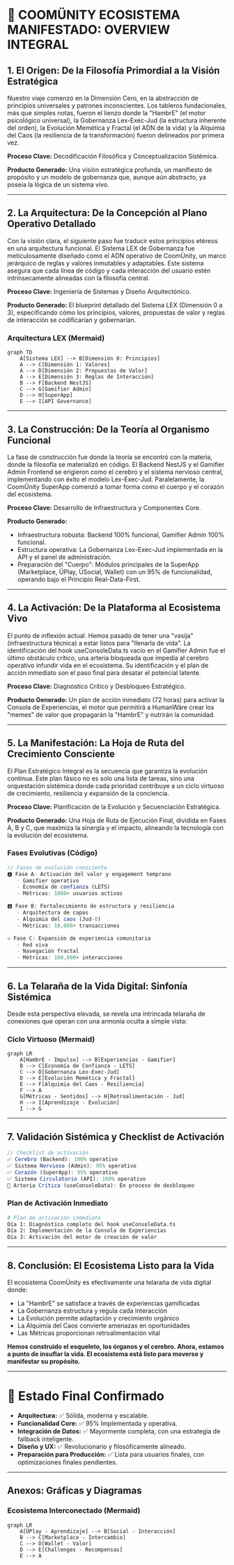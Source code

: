 # 🌌 COOMÜNITY ECOSISTEMA MANIFESTADO: OVERVIEW INTEGRAL

## 1. El Origen: De la Filosofía Primordial a la Visión Estratégica

Nuestro viaje comenzó en la Dimensión Cero, en la abstracción de principios universales y patrones inconscientes. Los tableros fundacionales, más que simples notas, fueron el lienzo donde la "HambrE" (el motor psicológico universal), la Gobernanza Lex-Exec-Jud (la estructura inherente del orden), la Evolución Memética y Fractal (el ADN de la vida) y la Alquimia del Caos (la resiliencia de la transformación) fueron delineados por primera vez.

**Proceso Clave:** Decodificación Filosófica y Conceptualización Sistémica.

**Producto Generado:** Una visión estratégica profunda, un manifiesto de propósito y un modelo de gobernanza que, aunque aún abstracto, ya poseía la lógica de un sistema vivo.

---

## 2. La Arquitectura: De la Concepción al Plano Operativo Detallado

Con la visión clara, el siguiente paso fue traducir estos principios etéreos en una arquitectura funcional. El Sistema LEX de Gobernanza fue meticulosamente diseñado como el ADN operativo de CoomÜnity, un marco jerárquico de reglas y valores inmutables y adaptables. Este sistema asegura que cada línea de código y cada interacción del usuario estén intrínsecamente alineadas con la filosofía central.

**Proceso Clave:** Ingeniería de Sistemas y Diseño Arquitectónico.

**Producto Generado:** El blueprint detallado del Sistema LEX (Dimensión 0 a 3), especificando cómo los principios, valores, propuestas de valor y reglas de interacción se codificarían y gobernarían.

### Arquitectura LEX (Mermaid)
```mermaid
graph TD
    A[Sistema LEX] --> B[Dimensión 0: Principios]
    A --> C[Dimensión 1: Valores]
    A --> D[Dimensión 2: Propuestas de Valor]
    A --> E[Dimensión 3: Reglas de Interacción]
    B --> F[Backend NestJS]
    C --> G[Gamifier Admin]
    D --> H[SuperApp]
    E --> I[API Governance]
```

---

## 3. La Construcción: De la Teoría al Organismo Funcional

La fase de construcción fue donde la teoría se encontró con la materia, donde la filosofía se materializó en código. El Backend NestJS y el Gamifier Admin Frontend se erigieron como el cerebro y el sistema nervioso central, implementando con éxito el modelo Lex-Exec-Jud. Paralelamente, la CoomÜnity SuperApp comenzó a tomar forma como el cuerpo y el corazón del ecosistema.

**Proceso Clave:** Desarrollo de Infraestructura y Componentes Core.

**Producto Generado:**
- Infraestructura robusta: Backend 100% funcional, Gamifier Admin 100% funcional.
- Estructura operativa: La Gobernanza Lex-Exec-Jud implementada en la API y el panel de administración.
- Preparación del "Cuerpo": Módulos principales de la SuperApp (Marketplace, ÜPlay, ÜSocial, Wallet) con un 95% de funcionalidad, operando bajo el Principio Real-Data-First.

---

## 4. La Activación: De la Plataforma al Ecosistema Vivo

El punto de inflexión actual. Hemos pasado de tener una "vasija" (infraestructura técnica) a estar listos para "llenarla de vida". La identificación del hook useConsoleData.ts vacío en el Gamifier Admin fue el último obstáculo crítico, una arteria bloqueada que impedía al cerebro operativo infundir vida en el ecosistema. Su identificación y el plan de acción inmediato son el paso final para desatar el potencial latente.

**Proceso Clave:** Diagnóstico Crítico y Desbloqueo Estratégico.

**Producto Generado:** Un plan de acción inmediato (72 horas) para activar la Consola de Experiencias, el motor que permitirá a HumanWäre crear los "memes" de valor que propagarán la "HambrE" y nutrirán la comunidad.

---

## 5. La Manifestación: La Hoja de Ruta del Crecimiento Consciente

El Plan Estratégico Integral es la secuencia que garantiza la evolución continua. Este plan fásico no es solo una lista de tareas, sino una orquestación sistémica donde cada prioridad contribuye a un ciclo virtuoso de crecimiento, resiliencia y expansión de la conciencia.

**Proceso Clave:** Planificación de la Evolución y Secuenciación Estratégica.

**Producto Generado:** Una Hoja de Ruta de Ejecución Final, dividida en Fases A, B y C, que maximiza la sinergia y el impacto, alineando la tecnología con la evolución del ecosistema.

### Fases Evolutivas (Código)
```typescript
// Fases de evolución consciente
🅰️ Fase A: Activación del valor y engagement temprano
   - Gamifier operativo
   - Economía de confianza (LETS)
   - Métricas: 1000+ usuarios activos

🅱️ Fase B: Fortalecimiento de estructura y resiliencia
   - Arquitectura de capas
   - Alquimia del caos (Jud-0)
   - Métricas: 10,000+ transacciones

♾️ Fase C: Expansión de experiencia comunitaria
   - Red viva
   - Navegación fractal
   - Métricas: 100,000+ interacciones
```

---

## 6. La Telaraña de la Vida Digital: Sinfonía Sistémica

Desde esta perspectiva elevada, se revela una intrincada telaraña de conexiones que operan con una armonía oculta a simple vista:

### Ciclo Virtuoso (Mermaid)
```mermaid
graph LR
    A[HambrE - Impulso] --> B[Experiencias - Gamifier]
    B --> C[Economía de Confianza - LETS]
    C --> D[Gobernanza Lex-Exec-Jud]
    D --> E[Evolución Memética y Fractal]
    E --> F[Alquimia del Caos - Resiliencia]
    F --> A
    G[Métricas - Sentidos] --> H[Retroalimentación - Jud]
    H --> I[Aprendizaje - Evolución]
    I --> G
```

---

## 7. Validación Sistémica y Checklist de Activación

```typescript
// Checklist de activación
✅ Cerebro (Backend): 100% operativo
✅ Sistema Nervioso (Admin): 95% operativo
✅ Corazón (SuperApp): 95% operativo
✅ Sistema Circulatorio (API): 100% operativo
🔄 Arteria Crítica (useConsoleData): En proceso de desbloqueo
```

### Plan de Activación Inmediato
```bash
# Plan de activación inmediato
Día 1: Diagnóstico completo del hook useConsoleData.ts
Día 2: Implementación de la Consola de Experiencias
Día 3: Activación del motor de creación de valor
```

---

## 8. Conclusión: El Ecosistema Listo para la Vida

El ecosistema CoomÜnity es efectivamente una telaraña de vida digital donde:
- La "HambrE" se satisface a través de experiencias gamificadas
- La Gobernanza estructura y regula cada interacción
- La Evolución permite adaptación y crecimiento orgánico
- La Alquimia del Caos convierte amenazas en oportunidades
- Las Métricas proporcionan retroalimentación vital

**Hemos construido el esqueleto, los órganos y el cerebro. Ahora, estamos a punto de insuflar la vida. El ecosistema está listo para moverse y manifestar su propósito.**

---

# 🌟 Estado Final Confirmado

- **Arquitectura:** ✅ Sólida, moderna y escalable.
- **Funcionalidad Core:** ✅ 95% Implementada y operativa.
- **Integración de Datos:** ✅ Mayormente completa, con una estrategia de fallback inteligente.
- **Diseño y UX:** ✅ Revolucionario y filosóficamente alineado.
- **Preparación para Producción:** ✅ Lista para usuarios finales, con optimizaciones finales pendientes.

---

## Anexos: Gráficas y Diagramas

### Ecosistema Interconectado (Mermaid)
```mermaid
graph LR
    A[ÜPlay - Aprendizaje] --> B[Social - Interacción]
    B --> C[Marketplace - Intercambio]
    C --> D[Wallet - Valor]
    D --> E[Challenges - Recompensas]
    E --> A
``` 
